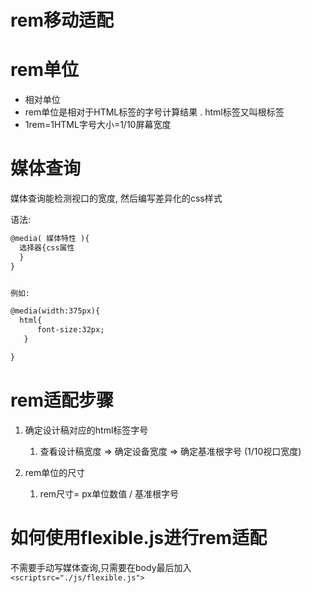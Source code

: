 # rem移动适配

# rem单位

* 相对单位
* rem单位是相对于HTML标签的字号计算结果 . html标签又叫根标签
* 1rem=1HTML字号大小=1/10屏幕宽度

# 媒体查询

媒体查询能检测视口的宽度, 然后编写差异化的css样式

语法:

```html
@media( 媒体特性 ){
  选择器{css属性
  }
}


例如:

@media(width:375px){
  html{
      font-size:32px;
   }

}
```

# rem适配步骤

1. 确定设计稿对应的html标签字号

    1. 查看设计稿宽度 => 确定设备宽度 => 确定基准根字号 (1/10视口宽度)
2. rem单位的尺寸

    1. rem尺寸= px单位数值 / 基准根字号

# 如何使用flexible.js进行rem适配

不需要手动写媒体查询,只需要在body最后加入  
`<scriptsrc="./js/flexible.js">`
